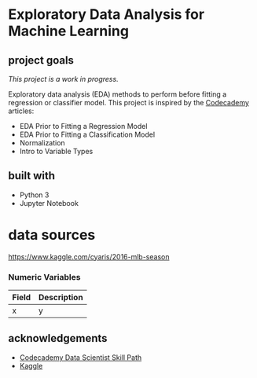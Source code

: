 # Exploratory Data Analysis for Machine Learning
## project goals
*This project is a work in progress.*

Exploratory data analysis (EDA) methods to perform before fitting a regression or classifier model. This project is inspired by the [Codecademy](https://www.codecademy.com/learn) articles:
* EDA Prior to Fitting a Regression Model
* EDA Prior to Fitting a Classification Model
* Normalization
* Intro to Variable Types

## built with
* Python 3
* Jupyter Notebook

# data sources
https://www.kaggle.com/cyaris/2016-mlb-season

### Numeric Variables
Field | Description
------------ | -------------
x | y

## acknowledgements
* [Codecademy Data Scientist Skill Path](https://www.codecademy.com/learn)
* [Kaggle](https://www.kaggle.com/cyaris/2016-mlb-season)

